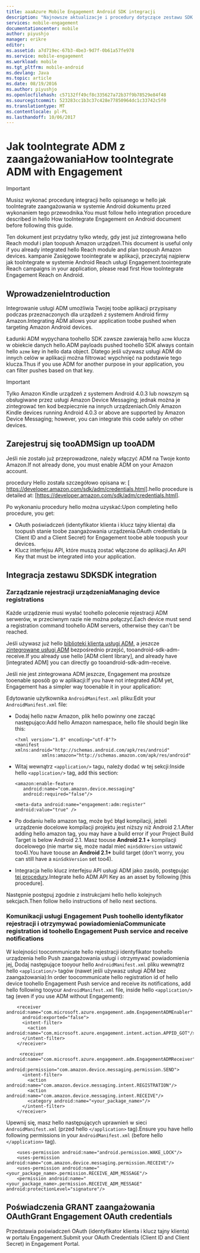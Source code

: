 ```yaml
---
title: aaaAzure Mobile Engagement Android SDK integracji
description: "Najnowsze aktualizacje i procedury dotyczące zestawu SDK systemu Android dla usługi Azure Mobile Engagement"
services: mobile-engagement
documentationcenter: mobile
author: piyushjo
manager: erikre
editor: 
ms.assetid: a7d719ec-67b3-4be3-9d7f-0b61a57fe978
ms.service: mobile-engagement
ms.workload: mobile
ms.tgt_pltfrm: mobile-android
ms.devlang: Java
ms.topic: article
ms.date: 08/19/2016
ms.author: piyushjo
ms.openlocfilehash: c57132ff49cf8c335627a72b37f9b78529e84f48
ms.sourcegitcommit: 523283cc1b3c37c428e77850964dc1c33742c5f0
ms.translationtype: MT
ms.contentlocale: pl-PL
ms.lasthandoff: 10/06/2017
---
```

# <a name="how-toointegrate-adm-with-engagement"></a><span data-ttu-id="b97b6-103">Jak tooIntegrate ADM z zaangażowania</span><span class="sxs-lookup"><span data-stu-id="b97b6-103">How tooIntegrate ADM with Engagement</span></span>
> [!IMPORTANT]
> <span data-ttu-id="b97b6-104">Musisz wykonać procedurę integracji hello opisanego w hello jak tooIntegrate zaangażowania w systemie Android dokumentu przed wykonaniem tego przewodnika.</span><span class="sxs-lookup"><span data-stu-id="b97b6-104">You must follow hello integration procedure described in hello How tooIntegrate Engagement on Android document before following this guide.</span></span>
> 
> <span data-ttu-id="b97b6-105">Ten dokument jest przydatny tylko wtedy, gdy jest już zintegrowana hello Reach moduł i plan toopush Amazon urządzeń.</span><span class="sxs-lookup"><span data-stu-id="b97b6-105">This document is useful only if you already integrated hello Reach module and plan toopush Amazon devices.</span></span> <span data-ttu-id="b97b6-106">kampanie Zasięgowe toointegrate w aplikacji, przeczytaj najpierw jak tooIntegrate w systemie Android Reach usługi Engagement.</span><span class="sxs-lookup"><span data-stu-id="b97b6-106">toointegrate Reach campaigns in your application, please read first How tooIntegrate Engagement Reach on Android.</span></span>
> 
> 

## <a name="introduction"></a><span data-ttu-id="b97b6-107">Wprowadzenie</span><span class="sxs-lookup"><span data-stu-id="b97b6-107">Introduction</span></span>
<span data-ttu-id="b97b6-108">Integrowanie usługi ADM umożliwia Twojej toobe aplikacji przypisany podczas przeznaczonych dla urządzeń z systemem Android firmy Amazon.</span><span class="sxs-lookup"><span data-stu-id="b97b6-108">Integrating ADM allows your application toobe pushed when targeting Amazon Android devices.</span></span>

<span data-ttu-id="b97b6-109">Ładunki ADM wypychana toohello SDK zawsze zawierają hello `azme` klucza w obiekcie danych hello.</span><span class="sxs-lookup"><span data-stu-id="b97b6-109">ADM payloads pushed toohello SDK always contain hello `azme` key in hello data object.</span></span> <span data-ttu-id="b97b6-110">Dlatego jeśli używasz usługi ADM do innych celów w aplikacji można filtrować wypchnięć na podstawie tego klucza.</span><span class="sxs-lookup"><span data-stu-id="b97b6-110">Thus if you use ADM for another purpose in your application, you can filter pushes based on that key.</span></span>

> [!IMPORTANT]
> <span data-ttu-id="b97b6-111">Tylko Amazon Kindle urządzeń z systemem Android 4.0.3 lub nowszym są obsługiwane przez usługi Amazon Device Messaging; jednak można je zintegrować ten kod bezpiecznie na innych urządzeniach.</span><span class="sxs-lookup"><span data-stu-id="b97b6-111">Only Amazon Kindle devices running Android 4.0.3 or above are supported by Amazon Device Messaging; however, you can integrate this code safely on other devices.</span></span>
> 
> 

## <a name="sign-up-tooadm"></a><span data-ttu-id="b97b6-112">Zarejestruj się tooADM</span><span class="sxs-lookup"><span data-stu-id="b97b6-112">Sign up tooADM</span></span>
<span data-ttu-id="b97b6-113">Jeśli nie zostało już przeprowadzone, należy włączyć ADM na Twoje konto Amazon.</span><span class="sxs-lookup"><span data-stu-id="b97b6-113">If not already done, you must enable ADM on your Amazon account.</span></span>

<span data-ttu-id="b97b6-114">procedury Hello została szczegółowo opisana w: [ <https://developer.amazon.com/sdk/adm/credentials.html>].</span><span class="sxs-lookup"><span data-stu-id="b97b6-114">hello procedure is detailed at: [<https://developer.amazon.com/sdk/adm/credentials.html>].</span></span>

<span data-ttu-id="b97b6-115">Po wykonaniu procedury hello można uzyskać:</span><span class="sxs-lookup"><span data-stu-id="b97b6-115">Upon completing hello procedure, you get:</span></span>

* <span data-ttu-id="b97b6-116">OAuth poświadczeń (identyfikator klienta i klucz tajny klienta) dla toopush stanie toobe zaangażowania urządzenia.</span><span class="sxs-lookup"><span data-stu-id="b97b6-116">OAuth credentials (a Client ID and a Client Secret) for Engagement toobe able toopush your devices.</span></span>
* <span data-ttu-id="b97b6-117">Klucz interfejsu API, które muszą zostać włączone do aplikacji.</span><span class="sxs-lookup"><span data-stu-id="b97b6-117">An API Key that must be integrated into your application.</span></span>

## <a name="sdk-integration"></a><span data-ttu-id="b97b6-118">Integracja zestawu SDK</span><span class="sxs-lookup"><span data-stu-id="b97b6-118">SDK integration</span></span>
### <a name="managing-device-registrations"></a><span data-ttu-id="b97b6-119">Zarządzanie rejestracji urządzenia</span><span class="sxs-lookup"><span data-stu-id="b97b6-119">Managing device registrations</span></span>
<span data-ttu-id="b97b6-120">Każde urządzenie musi wysłać toohello polecenie rejestracji ADM serwerów, w przeciwnym razie nie można połączyć.</span><span class="sxs-lookup"><span data-stu-id="b97b6-120">Each device must send a registration command toohello ADM servers, otherwise they can't be reached.</span></span>

<span data-ttu-id="b97b6-121">Jeśli używasz już hello [biblioteki klienta usługi ADM], a jeszcze [zintegrowane usługi ADM] bezpośrednio przejść, tooandroid-sdk-adm-receive.</span><span class="sxs-lookup"><span data-stu-id="b97b6-121">If you already use hello [ADM client library], and already have [integrated ADM] you can directly go tooandroid-sdk-adm-receive.</span></span>

<span data-ttu-id="b97b6-122">Jeśli nie jest zintegrowana ADM jeszcze, Engagement ma prostsze tooenable sposób go w aplikacji:</span><span class="sxs-lookup"><span data-stu-id="b97b6-122">If you have not integrated ADM yet, Engagement has a simpler way tooenable it in your application:</span></span>

<span data-ttu-id="b97b6-123">Edytowanie użytkownika `AndroidManifest.xml` pliku:</span><span class="sxs-lookup"><span data-stu-id="b97b6-123">Edit your `AndroidManifest.xml` file:</span></span>

* <span data-ttu-id="b97b6-124">Dodaj hello nazw Amazon, plik hello powinny one zacząć następująco:</span><span class="sxs-lookup"><span data-stu-id="b97b6-124">Add hello Amazon namespace, hello file should begin like this:</span></span>
  
      <?xml version="1.0" encoding="utf-8"?>
      <manifest xmlns:android="http://schemas.android.com/apk/res/android"
                xmlns:amazon="http://schemas.amazon.com/apk/res/android"
* <span data-ttu-id="b97b6-125">Witaj wewnątrz `<application/>` tagu, należy dodać w tej sekcji:</span><span class="sxs-lookup"><span data-stu-id="b97b6-125">Inside hello `<application/>` tag, add this section:</span></span>
  
      <amazon:enable-feature
         android:name="com.amazon.device.messaging"
         android:required="false"/>
  
      <meta-data android:name="engagement:adm:register" android:value="true" />
* <span data-ttu-id="b97b6-126">Po dodaniu hello amazon tag, może być błąd kompilacji, jeżeli urządzenie docelowe kompilacji projektu jest niższy niż Android 2.1.</span><span class="sxs-lookup"><span data-stu-id="b97b6-126">After adding hello amazon tag, you may have a build error if your Project Build Target is below Android 2.1.</span></span> <span data-ttu-id="b97b6-127">Masz toouse **Android 2.1 +** kompilacji docelowego (nie martw się, może nadal mieć `minSdkVersion` ustawić too4).</span><span class="sxs-lookup"><span data-stu-id="b97b6-127">You have toouse an **Android 2.1+** build target (don't worry, you can still have a `minSdkVersion` set too4).</span></span>
* <span data-ttu-id="b97b6-128">Integracja hello klucz interfejsu API usługi ADM jako zasób, postępując [tej procedury].</span><span class="sxs-lookup"><span data-stu-id="b97b6-128">Integrate hello ADM API Key as an asset by following [this procedure].</span></span>

<span data-ttu-id="b97b6-129">Następnie postępuj zgodnie z instrukcjami hello hello kolejnych sekcjach.</span><span class="sxs-lookup"><span data-stu-id="b97b6-129">Then follow hello instructions of hello next sections.</span></span>

### <a name="communicate-registration-id-toohello-engagement-push-service-and-receive-notifications"></a><span data-ttu-id="b97b6-130">Komunikacji usługi Engagement Push toohello identyfikator rejestracji i otrzymywać powiadomienia</span><span class="sxs-lookup"><span data-stu-id="b97b6-130">Communicate registration id toohello Engagement Push service and receive notifications</span></span>
<span data-ttu-id="b97b6-131">W kolejności toocommunicate hello rejestracji identyfikator toohello urządzenia hello Push zaangażowania usługi i otrzymywać powiadomienia jej, Dodaj następujące tooyour hello `AndroidManifest.xml` pliku wewnątrz hello `<application/>` tagów (nawet jeśli używasz usługi ADM bez zaangażowania):</span><span class="sxs-lookup"><span data-stu-id="b97b6-131">In order toocommunicate hello registration id of hello device toohello Engagement Push service and receive its notifications, add hello following tooyour `AndroidManifest.xml` file, inside hello `<application/>` tag (even if you use ADM without Engagement):</span></span>

        <receiver android:name="com.microsoft.azure.engagement.adm.EngagementADMEnabler"
          android:exported="false">
          <intent-filter>
            <action android:name="com.microsoft.azure.engagement.intent.action.APPID_GOT"/>
          </intent-filter>
        </receiver>

         <receiver android:name="com.microsoft.azure.engagement.adm.EngagementADMReceiver"
           android:permission="com.amazon.device.messaging.permission.SEND">
          <intent-filter>
            <action android:name="com.amazon.device.messaging.intent.REGISTRATION"/>
            <action android:name="com.amazon.device.messaging.intent.RECEIVE"/>
            <category android:name="<your_package_name>"/>
          </intent-filter>
        </receiver>   

<span data-ttu-id="b97b6-132">Upewnij się, masz hello następujących uprawnień w sieci `AndroidManifest.xml` (przed hello `</application>` tag).</span><span class="sxs-lookup"><span data-stu-id="b97b6-132">Ensure you have hello following permissions in your `AndroidManifest.xml` (before hello `</application>` tag).</span></span>

        <uses-permission android:name="android.permission.WAKE_LOCK"/>
        <uses-permission android:name="com.amazon.device.messaging.permission.RECEIVE"/>
        <uses-permission android:name="<your_package_name>.permission.RECEIVE_ADM_MESSAGE"/>
        <permission android:name="<your_package_name>.permission.RECEIVE_ADM_MESSAGE" android:protectionLevel="signature"/>

## <a name="grant-engagement-oauth-credentials"></a><span data-ttu-id="b97b6-133">Poświadczenia GRANT zaangażowania OAuth</span><span class="sxs-lookup"><span data-stu-id="b97b6-133">Grant Engagement OAuth credentials</span></span>
<span data-ttu-id="b97b6-134">Przedstawia poświadczeń OAuth (identyfikator klienta i klucz tajny klienta) w portalu Engagement.</span><span class="sxs-lookup"><span data-stu-id="b97b6-134">Submit your OAuth Credentials (Client ID and Client Secret) in Engagement Portal.</span></span>

[< https://developer.amazon.com/sdk/adm/credentials.html>]:https://developer.amazon.com/sdk/adm/credentials.html
[biblioteki klienta usługi ADM]:https://developer.amazon.com/sdk/adm/setup.html
[zintegrowane usługi ADM]:https://developer.amazon.com/sdk/adm/integrating-app.html
[tej procedury]:https://developer.amazon.com/sdk/adm/integrating-app.html#Asset
